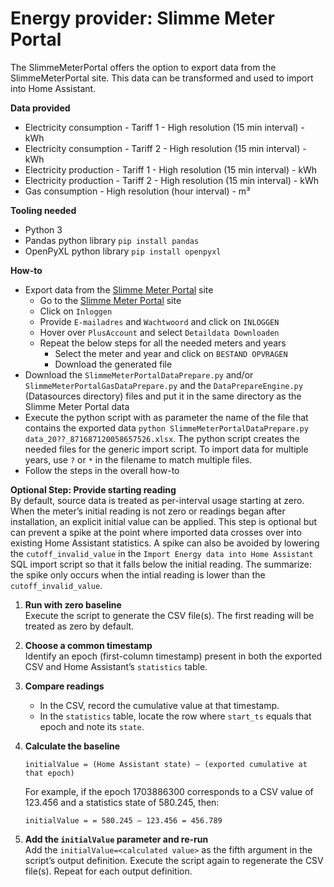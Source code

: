 # Energy provider: Slimme Meter Portal

The SlimmeMeterPortal offers the option to export data from the SlimmeMeterPortal site. This data can be transformed and used to import into Home Assistant.

**Data provided**
- Electricity consumption - Tariff 1 - High resolution (15 min interval) - kWh
- Electricity consumption - Tariff 2 - High resolution (15 min interval) - kWh
- Electricity production - Tariff 1 - High resolution (15 min interval) - kWh
- Electricity production - Tariff 2 - High resolution (15 min interval) - kWh
- Gas consumption - High resolution (hour interval) - m³

**Tooling needed**
- Python 3
- Pandas python library `pip install pandas`
- OpenPyXL python library `pip install openpyxl`

**How-to**
- Export data from the [Slimme Meter Portal](https://www.slimmemeterportal.nl/) site
  - Go to the [Slimme Meter Portal](https://www.slimmemeterportal.nl/) site
  - Click on `Inloggen`
  - Provide `E-mailadres` and `Wachtwoord` and click on `INLOGGEN`
  - Hover over `PlusAccount` and select `Detaildata Downloaden`
  - Repeat the below steps for all the needed meters and years
      - Select the meter and year and click on `BESTAND OPVRAGEN`
      - Download the generated file
- Download the `SlimmeMeterPortalDataPrepare.py` and/or `SlimmeMeterPortalGasDataPrepare.py` and the `DataPrepareEngine.py` (Datasources directory) files and put it in the same directory as the Slimme Meter Portal data
- Execute the python script with as parameter the name of the file that contains the exported data `python SlimmeMeterPortalDataPrepare.py data_20??_871687120058657526.xlsx`.
  The python script creates the needed files for the generic import script.
  To import data for multiple years, use `?` or `*` in the filename to match multiple files.
- Follow the steps in the overall how-to

**Optional Step: Provide starting reading**<br>
By default, source data is treated as per-interval usage starting at zero.
When the meter’s initial reading is not zero or readings began after installation, an explicit initial value can be applied.
This step is optional but can prevent a spike at the point where imported data crosses over into existing Home Assistant statistics.
A spike can also be avoided by lowering the `cutoff_invalid_value` in the `Import Energy data into Home Assistant` SQL import script so that it falls below the initial reading.
The summarize: the spike only occurs when the intial reading is lower than the `cutoff_invalid_value`.

1. **Run with zero baseline**<br>
   Execute the script to generate the CSV file(s). The first reading will be treated as zero by default.

2. **Choose a common timestamp**<br> 
   Identify an epoch (first-column timestamp) present in both the exported CSV and Home Assistant’s `statistics` table.

3. **Compare readings**<br>
   - In the CSV, record the cumulative value at that timestamp.
   - In the `statistics` table, locate the row where `start_ts` equals that epoch and note its `state`.

4. **Calculate the baseline**<br>
   ```text
   initialValue = (Home Assistant state) – (exported cumulative at that epoch)
   ```
   For example, if the epoch 1703886300 corresponds to a CSV value of 123.456 and a statistics state of 580.245, then:
   ```text
   initialValue = = 580.245 – 123.456 = 456.789
   ```
5. **Add the `initialValue` parameter and re-run**<br>
   Add the `initialValue=<calculated value>` as the fifth argument in the script’s output definition.
   Execute the script again to regenerate the CSV file(s). Repeat for each output definition.